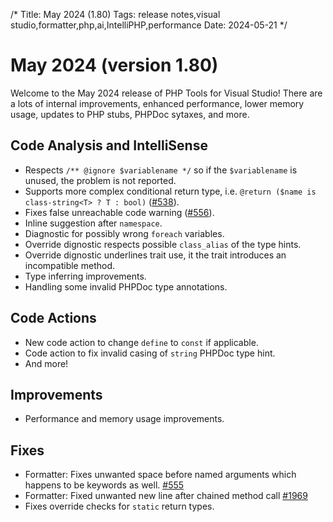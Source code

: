 /*
Title: May 2024 (1.80)
Tags: release notes,visual studio,formatter,php,ai,IntelliPHP,performance
Date: 2024-05-21
*/

# May 2024 (version 1.80)

Welcome to the May 2024 release of PHP Tools for Visual Studio! There are a lots of internal improvements, enhanced performance, lower memory usage, updates to PHP stubs, PHPDoc sytaxes, and more. 

## Code Analysis and IntelliSense

- Respects `/** @ignore $variablename */` so if the `$variablename` is unused, the problem is not reported.
- Supports more complex conditional return type, i.e. `@return ($name is class-string<T> ? T : bool)` ([#538](https://github.com/DEVSENSE/phptools-docs/issues/538)).
- Fixes false unreachable code warning ([#556](https://github.com/DEVSENSE/phptools-docs/issues/556)).
- Inline suggestion after `namespace`.
- Diagnostic for possibly wrong `foreach` variables.
- Override dignostic respects possible `class_alias` of the type hints.
- Override dignostic underlines trait use, it the trait introduces an incompatible method.
- Type inferring improvements.
- Handling some invalid PHPDoc type annotations.

## Code Actions

- New code action to change `define` to `const` if applicable.
- Code action to fix invalid casing of `string` PHPDoc type hint.
- And more!

## Improvements

- Performance and memory usage improvements.

## Fixes

- Formatter: Fixes unwanted space before named arguments which happens to be keywords as well. [#555](https://github.com/DEVSENSE/phptools-docs/issues/555)
- Formatter: Fixed unwanted new line after chained method call [#1969](https://community.devsense.com/d/1969-help-on-formatting-rules)
- Fixes override checks for `static` return types.
